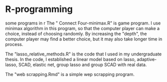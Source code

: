 # R-programming
some programs in r
The " Connect Four-minimax.R" is game program. 
I use minimax algorithm in this program, so that the computer player can make a choice, instead of choosing randomly.
By increasing the "depth", the computer player may find a better choice, but it may also take longer time in process.

The "lasso_relative_methods.R" is the code that I used in my undergraduate thesis. 
In the code, I established a linear model based on lasso, adaptive-lasso, SCAD, elastic net, group lasso and group SCAD with real data.

The "web scrapping.Rmd" is a simple wep scrapping program.
